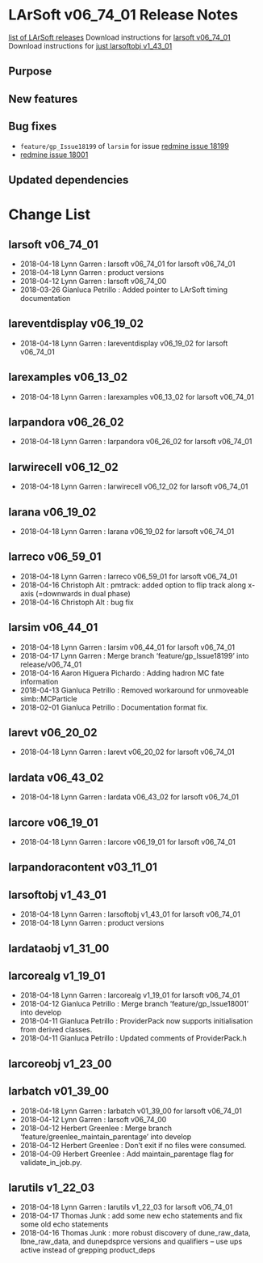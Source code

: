 LArSoft v06_74_01 Release Notes
======================================================================

[list of LArSoft releases](LArSoft_release_list)
Download instructions for [larsoft v06_74_01](http://scisoft.fnal.gov/scisoft/bundles/larsoft/v06_74_01/larsoft-v06_74_01.html)
Download instructions for [just larsoftobj v1_43_01](http://scisoft.fnal.gov/scisoft/bundles/larsoftobj/v1_43_01/larsoftobj-v1_43_01.html)

Purpose
--------------------

New features
------------------------------

Bug fixes
------------------------

-   `feature/gp_Issue18199` of `larsim` for issue [redmine issue 18199](https://cdcvs.fnal.gov/redmine/issues/18199)
-   [redmine issue 18001](https://cdcvs.fnal.gov/redmine/issues/18001)

Updated dependencies
----------------------------------------------

Change List
============================

larsoft v06_74_01
------------------------------------------

-   2018-04-18 Lynn Garren : larsoft v06_74_01 for larsoft v06_74_01
-   2018-04-18 Lynn Garren : product versions
-   2018-04-12 Lynn Garren : larsoft v06_74_00
-   2018-03-26 Gianluca Petrillo : Added pointer to LArSoft timing documentation

lareventdisplay v06_19_02
----------------------------------------------------------

-   2018-04-18 Lynn Garren : lareventdisplay v06_19_02 for larsoft v06_74_01

larexamples v06_13_02
--------------------------------------------------

-   2018-04-18 Lynn Garren : larexamples v06_13_02 for larsoft v06_74_01

larpandora v06_26_02
------------------------------------------------

-   2018-04-18 Lynn Garren : larpandora v06_26_02 for larsoft v06_74_01

larwirecell v06_12_02
--------------------------------------------------

-   2018-04-18 Lynn Garren : larwirecell v06_12_02 for larsoft v06_74_01

larana v06_19_02
----------------------------------------

-   2018-04-18 Lynn Garren : larana v06_19_02 for larsoft v06_74_01

larreco v06_59_01
------------------------------------------

-   2018-04-18 Lynn Garren : larreco v06_59_01 for larsoft v06_74_01
-   2018-04-16 Christoph Alt : pmtrack: added option to flip track along x-axis (=downwards in dual phase)
-   2018-04-16 Christoph Alt : bug fix

larsim v06_44_01
----------------------------------------

-   2018-04-18 Lynn Garren : larsim v06_44_01 for larsoft v06_74_01
-   2018-04-17 Lynn Garren : Merge branch ‘feature/gp_Issue18199’ into release/v06_74_01
-   2018-04-16 Aaron Higuera Pichardo : Adding hadron MC fate information
-   2018-04-13 Gianluca Petrillo : Removed workaround for unmoveable simb::MCParticle
-   2018-02-01 Gianluca Petrillo : Documentation format fix.

larevt v06_20_02
----------------------------------------

-   2018-04-18 Lynn Garren : larevt v06_20_02 for larsoft v06_74_01

lardata v06_43_02
------------------------------------------

-   2018-04-18 Lynn Garren : lardata v06_43_02 for larsoft v06_74_01

larcore v06_19_01
------------------------------------------

-   2018-04-18 Lynn Garren : larcore v06_19_01 for larsoft v06_74_01

larpandoracontent v03_11_01
--------------------------------------------------------------

larsoftobj v1_43_01
----------------------------------------------

-   2018-04-18 Lynn Garren : larsoftobj v1_43_01 for larsoft v06_74_01
-   2018-04-18 Lynn Garren : product versions

lardataobj v1_31_00
----------------------------------------------

larcorealg v1_19_01
----------------------------------------------

-   2018-04-18 Lynn Garren : larcorealg v1_19_01 for larsoft v06_74_01
-   2018-04-12 Gianluca Petrillo : Merge branch ‘feature/gp_Issue18001’ into develop
-   2018-04-11 Gianluca Petrillo : ProviderPack now supports initialisation from derived classes.
-   2018-04-11 Gianluca Petrillo : Updated comments of ProviderPack.h

larcoreobj v1_23_00
----------------------------------------------

larbatch v01_39_00
--------------------------------------------

-   2018-04-18 Lynn Garren : larbatch v01_39_00 for larsoft v06_74_01
-   2018-04-12 Lynn Garren : larsoft v06_74_00
-   2018-04-12 Herbert Greenlee : Merge branch ‘feature/greenlee_maintain_parentage’ into develop
-   2018-04-12 Herbert Greenlee : Don’t exit if no files were consumed.
-   2018-04-09 Herbert Greenlee : Add maintain_parentage flag for validate_in_job.py.

larutils v1_22_03
------------------------------------------

-   2018-04-18 Lynn Garren : larutils v1_22_03 for larsoft v06_74_01
-   2018-04-17 Thomas Junk : add some new echo statements and fix some old echo statements
-   2018-04-16 Thomas Junk : more robust discovery of dune_raw_data, lbne_raw_data, and dunepdsprce versions and qualifiers – use ups active instead of grepping product_deps
